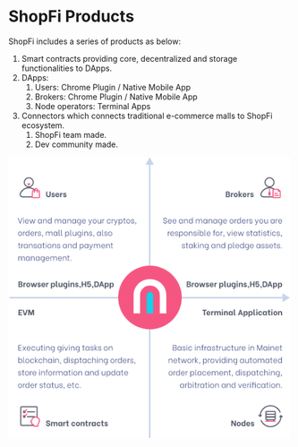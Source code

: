 # ShopFi Products

ShopFi includes a series of products as below:

1. Smart contracts providing core, decentralized and storage functionalities to DApps.
2. DApps:
   1. Users: Chrome Plugin / Native Mobile App
   2. Brokers: Chrome Plugin / Native Mobile App
   3. Node operators: Terminal Apps
3. Connectors which connects traditional  e-commerce malls to ShopFi ecosystem.
   1. ShopFi team made.
   2. Dev community made.

![](../.gitbook/assets/image.png)
